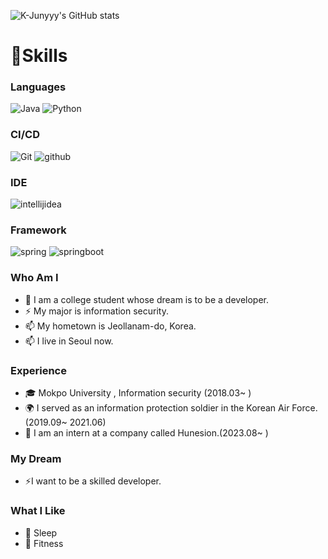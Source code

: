 
<!--
**whitecowworkgood/whitecowworkgood** is a ✨ _special_ ✨ repository because its `README.md` (this file) appears on your GitHub profile.

Here are some ideas to get you started:

- 🔭 I’m currently working on ...
- 🌱 I’m currently learning ...
- 👯 I’m looking to collaborate on ...
- 🤔 I’m looking for help with ...
- 💬 Ask me about ...
- 📫 How to reach me: ...
- 😄 Pronouns: ...
- ⚡ Fun fact: ...
-->


![K-Junyyy's GitHub stats](https://github-readme-stats.vercel.app/api?username=whitecowworkgood&show_icons=true&theme=dark)

# 💪Skills
### Languages
![Java](https://img.shields.io/badge/Java-007396?style=for-the-badge&logo=OpenJDK&logoColor=white)
![Python](https://img.shields.io/badge/Python-3776AB.svg?&style=for-the-badge&logo=Python&logoColor=white)

### CI/CD
![Git](https://img.shields.io/badge/Git-F05032.svg?&style=for-the-badge&logo=Git&logoColor=white)
![github](https://img.shields.io/badge/github-F05032.svg?&style=for-the-badge&logo=github&logoColor=white)

### IDE
![intellijidea](https://img.shields.io/badge/intellijidea-000000?style=for-the-badge&logo=intellijidea&logoColor=white)

### Framework
![spring](https://img.shields.io/badge/spring-6DB33F?style=for-the-badge&logo=spring&logoColor=white)
![springboot](https://img.shields.io/badge/springboot-6DB33F?style=for-the-badge&logo=springboot&logoColor=white)



 ### Who Am I
- 🔭 I am a college student whose dream is to be a developer.
- ⚡ My major is information security.
- 📫 My hometown is Jeollanam-do, Korea.
- 📫 I live in Seoul now.

### Experience
- 🎓 Mokpo University , Information security (2018.03~ )
- 🌍 I served as an information protection soldier in the Korean Air Force.(2019.09~ 2021.06)
- 🌱 I am an intern at a company called Hunesion.(2023.08~ )
### My Dream
- ⚡I want to be a skilled developer.

### What I Like
- 💬 Sleep
- 👯 Fitness


